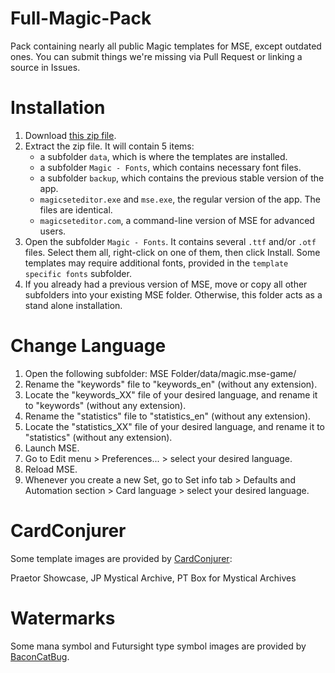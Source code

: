 # Full-Magic-Pack
Pack containing nearly all public Magic templates for MSE, except outdated ones. You can submit things we're missing via Pull Request or linking a source in Issues.

# Installation
1. Download [this zip file](https://github.com/MagicSetEditorPacks/Full-Magic-Pack/archive/refs/heads/main.zip).
2. Extract the zip file. It will contain 5 items:
    * a subfolder `data`, which is where the templates are installed.
    * a subfolder `Magic - Fonts`, which contains necessary font files.
    * a subfolder `backup`, which contains the previous stable version of the app.
    * `magicseteditor.exe` and `mse.exe`, the regular version of the app. The files are identical.
    * `magicseteditor.com`, a command-line version of MSE for advanced users.
3. Open the subfolder `Magic - Fonts`. It contains several `.ttf` and/or `.otf` files. Select them all, right-click on one of them, then click Install. Some templates may require additional fonts, provided in the `template specific fonts` subfolder.
4. If you already had a previous version of MSE, move or copy all other subfolders into your existing MSE folder. Otherwise, this folder acts as a stand alone installation.

# Change Language
1. Open the following subfolder:
    MSE Folder/data/magic.mse-game/
2. Rename the "keywords" file to "keywords_en" (without any extension).
3. Locate the "keywords_XX" file of your desired language, and rename it to "keywords" (without any extension).
4. Rename the "statistics" file to "statistics_en" (without any extension).
5. Locate the "statistics_XX" file of your desired language, and rename it to "statistics" (without any extension).
6. Launch MSE.
7. Go to Edit menu > Preferences... > select your desired language.
8. Reload MSE.
9. Whenever you create a new Set, go to Set info tab > Defaults and Automation section > Card language > select your desired language.

# CardConjurer
Some template images are provided by [CardConjurer](https://cardconjurer.com/):

Praetor Showcase, JP Mystical Archive, PT Box for Mystical Archives

# Watermarks
Some mana symbol and Futursight type symbol images are provided by [BaconCatBug](https://www.slightlymagic.net/forum/viewtopic.php?f=15&t=11086).

